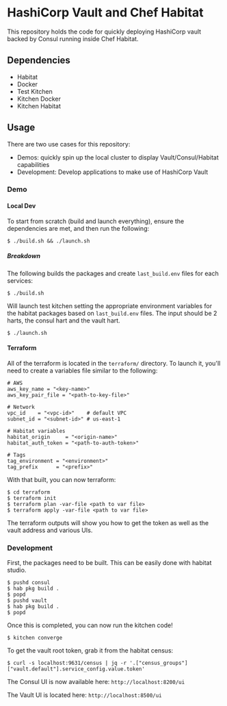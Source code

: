 # HashiCorp Vault and Chef Habitat

This repository holds the code for quickly deploying HashiCorp vault backed by
Consul running inside Chef Habitat.

## Dependencies

* Habitat
* Docker
* Test Kitchen
* Kitchen Docker
* Kitchen Habitat

## Usage

There are two use cases for this repository:

- Demos: quickly spin up the local cluster to display Vault/Consul/Habitat capabilities
- Development: Develop applications to make use of HashiCorp Vault

### Demo

#### Local Dev

To start from scratch (build and launch everything), ensure the dependencies are met, and then run the
following:

```
$ ./build.sh && ./launch.sh
```

##### Breakdown

The following builds the packages and create `last_build.env` files for each services:

```
$ ./build.sh
```

Will launch test kitchen setting the appropriate environment variables for the habitat packages
based on `last_build.env` files. The input should be 2 harts, the consul hart and the vault hart.

```
$ ./launch.sh
```

#### Terraform

All of the terraform is located in the `terraform/` directory. To launch it, you'll need to create a
variables file similar to the following:

```
# AWS
aws_key_name = "<key-name>"
aws_key_pair_file = "<path-to-key-file>"

# Network
vpc_id    = "<vpc-id>"    # default VPC
subnet_id = "<subnet-id>" # us-east-1

# Habitat variables
habitat_origin     = "<origin-name>"
habitat_auth_token = "<path-to-auth-token>"

# Tags
tag_environment = "<environment>"
tag_prefix      = "<prefix>"
```

With that built, you can now terraform:

```
$ cd terraform
$ terraform init
$ terraform plan -var-file <path to var file>
$ terraform apply -var-file <path to var file>
```

The terraform outputs will show you how to get the token as well as the vault address and various
UIs.

### Development

First, the packages need to be built. This can be easily done with habitat studio.

```
$ pushd consul
$ hab pkg build .
$ popd
$ pushd vault
$ hab pkg build .
$ popd
```

Once this is completed, you can now run the kitchen code!

```
$ kitchen converge
```

To get the vault root token, grab it from the habitat census:

```
$ curl -s localhost:9631/census | jq -r '.["census_groups"]["vault.default"].service_config.value.token'
```

The Consul UI is now available here: `http://localhost:8200/ui`

The Vault UI is located here: `http://localhost:8500/ui`
